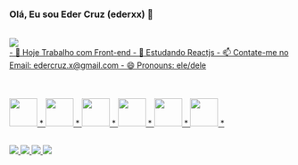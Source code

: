 ### Olá, Eu sou Eder Cruz (ederxx) 👋
<div>
<div style="display: inline_block"> <br>
  <a href="https://github.com/ederxx">
  <img height"180em" src="https://github-readme-stats.vercel.app/api?username=ederxx&show_icons=true&theme=dark#gh-dark-mode-only">
 </div>
- 🔭 Hoje Trabalho com Front-end
- 🌱 Estudando Reactjs
- 📫 Contate-me no Email: edercruz.x@gmail.com
- 😄 Pronouns: ele/dele
<div style="display: inline_block"/> <br>
<br>
<br>
<img height='50em' src="https://cdn.jsdelivr.net/gh/devicons/devicon/icons/javascript/javascript-original.svg" /> *
<img height='50em' src="https://cdn.jsdelivr.net/gh/devicons/devicon/icons/java/java-original.svg" /> *
<img height='50em' src="https://cdn.jsdelivr.net/gh/devicons/devicon/icons/react/react-original-wordmark.svg" /> *
<img height='50em' src="https://cdn.jsdelivr.net/gh/devicons/devicon/icons/html5/html5-original-wordmark.svg" /> *
<img height='50em' src="https://cdn.jsdelivr.net/gh/devicons/devicon/icons/css3/css3-original.svg" /> *
<img height='50em' src="https://cdn.jsdelivr.net/gh/devicons/devicon/icons/firebase/firebase-plain.svg" /> *
 </div>
 <div style="display: inline_block"/> <br>
<div>

  <a href="https://www.linkedin.com/in/ederx/"><img src="https://img.shields.io/badge/LinkedIn-0077B5?style=for-the-badge&logo=linkedin&logoColor=white"/>
  <a href="https://github.com/ederxx"><img src="https://img.shields.io/badge/GitHub-100000?style=for-the-badge&logo=github&logoColor=white" />
  <a href="https://www.instagram.com/eder_x"><img src="https://img.shields.io/badge/Instagram-E4405F?style=for-the-badge&logo=instagram&logoColor=white"/>
   <a href="https://www.youtube.com/channel/UCEo_zowyW3jxPLtGiZWiVDQ"><img src="https://img.shields.io/badge/YouTube-FF0000?style=for-the-badge&logo=youtube&logoColor=white" />
 </div>

